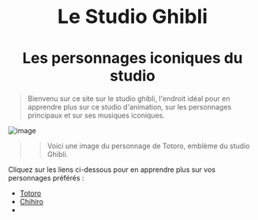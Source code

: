<h1 style="text-align:center; font-size:40px;">
Le Studio Ghibli</h1>

  
<h1 style="text-align:center; font-size:30px;"> Les personnages iconiques du studio </h1>




> Bienvenu sur ce site sur le studio ghibli, l'endroit idéal pour en apprendre plus sur ce studio d'animation, sur les personnages principaux et sur ses musiques iconiques.

![image](https://github.com/user-attachments/assets/b1e3bada-5613-41a5-aa32-8e66c7d50c84)
>> Voici une image du personnage de Totoro, emblème du studio Ghibli.

Cliquez sur les liens ci-dessous pour en apprendre plus sur vos personnages préférés :

- [Totoro](test2)
- [Chihiro](chihiro)
- 

